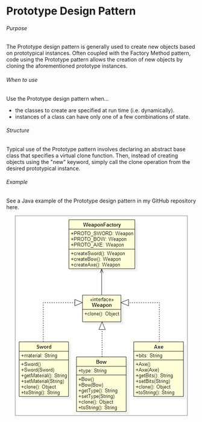 Prototype Design Pattern
===

###### Purpose

The Prototype design pattern is generally used to create new objects based on prototypical instances. Often coupled with the Factory Method pattern, code using the Prototype pattern allows the creation of new objects by cloning the aforementioned prototype instances.

###### When to use

Use the Prototype design pattern when...

+ the classes to create are specified at run time (i.e. dynamically).
+ instances of a class can have only one of a few combinations of state.

###### Structure

Typical use of the Prototype pattern involves declaring an abstract base class that specifies a virtual clone function. Then, instead of creating objects using the "new" keyword, simply call the clone operation from the desired prototypical instance.

###### Example
See a Java example of the Prototype design pattern in my GitHub repository here.

<p align="center">
	<img style="border: 1px solid grey;" src="https://raw.githubusercontent.com/CaptainHillman/Liopleurodon/develop/design_patterns/diagram_prototype.jpg"/>
</p>